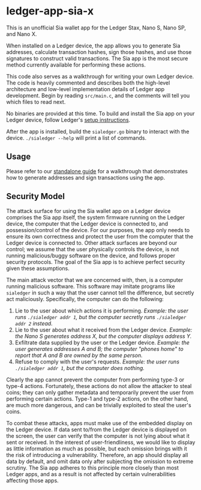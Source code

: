 # ledger-app-sia-x

This is an unofficial Sia wallet app for the Ledger Stax, Nano S, Nano SP, and Nano X.

When installed on a Ledger device, the app allows you to generate Sia addresses,
calculate transaction hashes, sign those hashes, and use those signatures to
construct valid transactions. The Sia app is the most secure method currently
available for performing these actions.

This code also serves as a walkthrough for writing your own Ledger device.
The code is heavily commented and describes both the high-level architecture
and low-level implementation details of Ledger app development. Begin by
reading `src/main.c`, and the comments will tell you which files to read next.

No binaries are provided at this time. To build and install the Sia app on
your Ledger device, follow Ledger's [setup instructions](https://speculos.ledger.com/user/docker.html).

After the app is installed, build the `sialedger.go` binary to interact with
the device. `./sialedger --help` will print a list of commands.

## Usage

Please refer to our [standalone guide](https://docs.sia.tech/sia-integrations/using-the-sia-ledger-nano-app-sia-central) for a walkthrough that demonstrates how
to generate addresses and sign transactions using the app.

## Security Model

The attack surface for using the Sia wallet app on a Ledger device comprises
the Sia app itself, the system firmware running on the Ledger device, the computer
that the Ledger device is connected to, and possession/control of the device. For our
purposes, the app only needs to ensure its own correctness and protect the
user from the computer that the Ledger device is connected to. Other attack surfaces
are beyond our control; we assume that the user physically controls the
device, is not running malicious/buggy software on the device, and follows
proper security protocols. The goal of the Sia app is to achieve perfect
security given these assumptions.

The main attack vector that we are concerned with, then, is a computer running
malicious software. This software may imitate programs like `sialedger` in such
a way that the user cannot tell the difference, but secretly act maliciously.
Specifically, the computer can do the following:

1. Lie to the user about which actions it is performing. *Example: the user
   runs `./sialedger addr 1`, but the computer secretly runs `./sialedger addr 2`
   instead.*
2. Lie to the user about what it received from the Ledger device. *Example: the Nano
   S generates address X, but the computer displays address Y.*
3. Exfiltrate data supplied by the user or the Ledger device. *Example: the user
   generates addresses A and B; the computer "phones home" to report that A and
   B are owned by the same person.*
4. Refuse to comply with the user's requests. *Example: the user runs
   `./sialedger addr 1`, but the computer does nothing.*

Clearly the app cannot prevent the computer from performing type-3 or type-4
actions. Fortunately, these actions do not allow the attacker to steal coins;
they can only gather metadata and temporarily prevent the user from performing
certain actions. Type-1 and type-2 actions, on the other hand, are much more
dangerous, and can be trivially exploited to steal the user's coins.

To combat these attacks, apps must make use of the embedded display on the
Ledger device. If data sent to/from the Ledger device is displayed on the screen, the user
can verify that the computer is not lying about what it sent or received. In
the interest of user-friendliness, we would like to display as little
information as much as possible, but each omission brings with it the risk of
introducing a vulnerability. Therefore, an app should display all data by
default, and omit data only after subjecting the omission to extreme scrutiny.
The Sia app adheres to this principle more closely than most Ledger apps, and
as a result is not affected by certain vulnerabilities affecting those apps.
